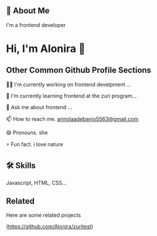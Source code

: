 






## 🚀 About Me
I'm a frontend developer


# Hi, I'm Alonira 👋


## Other Common Github Profile Sections
👩‍💻 I'm currently working on frontend develpment ...

🧠 I'm currently learning frontend at the zuri program...

💬 Ask me about frontend ...

📫 How to reach me. arinolaadebanjo5563@gmail.com

😄 Pronouns. she

⚡️ Fun fact. i love nature


## 🛠 Skills
Javascript, HTML, CSS...


## Related

Here are some related projects


(https://github.com/Alonira/zuritest)
